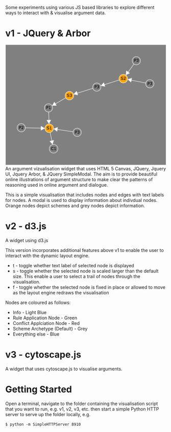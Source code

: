Some experiments using various JS based libraries to explore different ways to interact with & visualise argument data.


v1 - JQuery & Arbor
===================


![Screenshot of v1](screenshots/v1.png)
An argument vizualisation widget that uses HTML 5 Canvas, JQuery, Jquery UI, Jquery Arbor, & JQuery SimpleModal. The aim is to provide beautiful online illustrations of argument structure to make clear the patterns of reasoning used in online argument and dialogue.

This is a simple visualisation that includes nodes and edges with text labels for nodes. A modal is used to display information about indivdual nodes. Orange nodes depict schemes and grey nodes depict information.


v2 - d3.js
==========

A widget using d3.js

This version incorporates additional features above v1 to enable the user to interact with the dynamic layout engine.

* t - toggle whether text label of selected node is displayed
* s - toggle whether the selected node is scaled larger than the default size. This enable a user to select a trail of nodes through the visualisation.
* f - toggle whether the selected node is fixed in place or allowed to move as the layout engine redraws the visualisation

Nodes are coloured as follows:

* Info - Light Blue
* Rule Application Node - Green
* Conflict Applciation Node - Red
* Scheme Archetype (Default) - Grey
* Everything else - Blue


v3 - cytoscape.js
=================

A widget that uses cytoscape.js to visualise arguments.


Getting Started
===============

Open a terminal, navigate to the folder containing the visualisation script that you want to run, e.g. v1, v2, v3, etc. then start a simple Python HTTP server to serve up the folder locally, e.g. 


    $ python -m SimpleHTTPServer 8910


